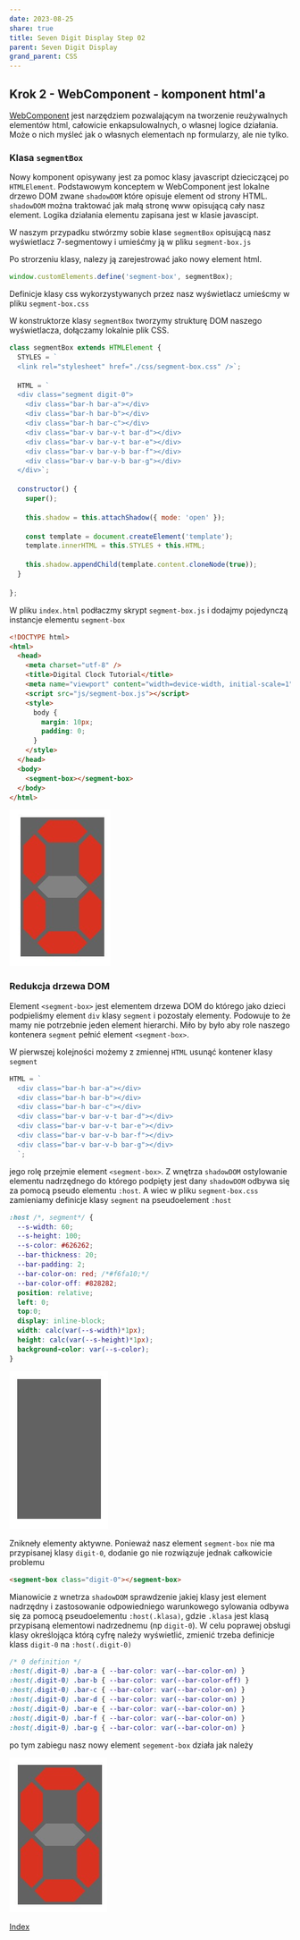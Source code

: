 ```yaml
---
date: 2023-08-25
share: true
title: Seven Digit Display Step 02
parent: Seven Digit Display
grand_parent: CSS
---
```


## Krok 2 - WebComponent - komponent html'a

[WebComponent](https://developer.mozilla.org/en-US/docs/Web/Web_Components) jest narzędziem pozwalającym na tworzenie reużywalnych elementów html, całowicie enkapsulowalnych, o własnej logice działania. Może o nich myśleć jak o własnych elementach np formularzy, ale nie tylko.

### Klasa `segmentBox`

Nowy komponent opisywany jest za pomoc klasy javascript dzieciczącej po `HTMLElement`. Podstawowym konceptem w WebComponent jest lokalne drzewo DOM zwane `shadowDOM` które opisuje element od strony HTML. `shadowDOM` można traktować jak małą stronę www opisującą cały nasz element. Logika działania elementu zapisana jest w klasie javascipt.

W naszym przypadku stwórzmy sobie klase `segmentBox` opisującą nasz wyświetlacz 7-segmentowy i umieśćmy ją w pliku `segment-box.js`

Po strorzeniu klasy, nalezy ją zarejestrować jako nowy element html.

```javascript
window.customElements.define('segment-box', segmentBox);
```

Definicje klasy css wykorzystywanych przez nasz wyświetlacz umieścmy w pliku `segment-box.css`

W konstruktorze klasy `segmentBox` tworzymy strukturę DOM naszego wyświetlacza, dołączamy lokalnie plik CSS. 

```javascript
class segmentBox extends HTMLElement {
  STYLES = `
  <link rel="stylesheet" href="./css/segment-box.css" />`;

  HTML = `
  <div class="segment digit-0">
    <div class="bar-h bar-a"></div>
    <div class="bar-h bar-b"></div>
    <div class="bar-h bar-c"></div>
    <div class="bar-v bar-v-t bar-d"></div>
    <div class="bar-v bar-v-t bar-e"></div>
    <div class="bar-v bar-v-b bar-f"></div>
    <div class="bar-v bar-v-b bar-g"></div>
  </div>`;
  
  constructor() {
    super();

    this.shadow = this.attachShadow({ mode: 'open' });

    const template = document.createElement('template');
    template.innerHTML = this.STYLES + this.HTML;
  
    this.shadow.appendChild(template.content.cloneNode(true));
  }

};
```

W pliku `index.html` podłaczmy skrypt `segment-box.js` i dodajmy pojedynczą instancje elementu `segment-box`

```html
<!DOCTYPE html>
<html>
  <head>
    <meta charset="utf-8" />
    <title>Digital Clock Tutorial</title>
    <meta name="viewport" content="width=device-width, initial-scale=1" />
    <script src="js/segment-box.js"></script>
    <style>
      body {
        margin: 10px;
        padding: 0;
      }
    </style>
  </head>
  <body>
    <segment-box></segment-box>
  </body>
</html>
```

![Pojedyńczy segment](../WebPage/css/css-assets/sevendigit/step02-01.jpg)

### Redukcja drzewa DOM

Element `<segment-box>` jest elementem drzewa DOM do którego jako dzieci podpieliśmy element `div` klasy `segment` i pozostały elementy. Podowuje to że mamy nie potrzebnie jeden element hierarchi. Miło by było aby role naszego kontenera `segment` pełnić element `<segment-box>`. 

W pierwszej kolejności możemy z zmiennej `HTML` usunąć kontener klasy `segment`

```javascript
HTML = `
  <div class="bar-h bar-a"></div>
  <div class="bar-h bar-b"></div>
  <div class="bar-h bar-c"></div>
  <div class="bar-v bar-v-t bar-d"></div>
  <div class="bar-v bar-v-t bar-e"></div>
  <div class="bar-v bar-v-b bar-f"></div>
  <div class="bar-v bar-v-b bar-g"></div>
  `;

```
jego rolę przejmie element `<segment-box>`. Z wnętrza `shadowDOM` ostylowanie elementu nadrzędnego do którego podpięty jest dany `shadowDOM` odbywa się za pomocą pseudo elementu `:host`. A wiec w pliku `segment-box.css` zamieniamy definicje klasy `segment` na pseudoelement `:host`

```css
:host /*, segment*/ {
  --s-width: 60;
  --s-height: 100;
  --s-color: #626262;
  --bar-thickness: 20;
  --bar-padding: 2;
  --bar-color-on: red; /*#f6fa10;*/
  --bar-color-off: #828282;
  position: relative;
  left: 0;
  top:0;
  display: inline-block;
  width: calc(var(--s-width)*1px);
  height: calc(var(--s-height)*1px);
  background-color: var(--s-color);
}
```

![Eliminacja zbędnego kontenera](../WebPage/css/css-assets/sevendigit/step02-02.jpg)

Znikneły elementy aktywne. Ponieważ nasz element `segment-box` nie ma przypisanej klasy `digit-0`, dodanie go nie rozwiązuje jednak całkowicie problemu
```html
<segment-box class="digit-0"></segment-box>
```
Mianowicie z wnetrza `shadowDOM` sprawdzenie jakiej klasy jest element nadrzędny i zastosowanie odpowiedniego warunkowego sylowania odbywa się za pomocą pseudoelementu `:host(.klasa)`, gdzie `.klasa` jest klasą przypisaną elementowi nadrzednemu (np `digit-0`). W celu poprawej obsługi klasy określojąca którą cyfrę należy wyświetlić, zmienić trzeba definicje klass `digit-0` na `:host(.digit-0)`

```css
/* 0 definition */
:host(.digit-0) .bar-a { --bar-color: var(--bar-color-on) }
:host(.digit-0) .bar-b { --bar-color: var(--bar-color-off) }
:host(.digit-0) .bar-c { --bar-color: var(--bar-color-on) }
:host(.digit-0) .bar-d { --bar-color: var(--bar-color-on) }
:host(.digit-0) .bar-e { --bar-color: var(--bar-color-on) }
:host(.digit-0) .bar-f { --bar-color: var(--bar-color-on) }
:host(.digit-0) .bar-g { --bar-color: var(--bar-color-on) }
```
po tym zabiegu nasz nowy element `segement-box` działa jak należy

![Poprawie działający webkomponent](../WebPage/css/css-assets/sevendigit/step02-03.jpg)

[Index](../readme.md)